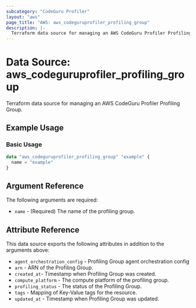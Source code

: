 ```yaml
---
subcategory: "CodeGuru Profiler"
layout: "aws"
page_title: "AWS: aws_codeguruprofiler_profiling_group"
description: |-
  Terraform data source for managing an AWS CodeGuru Profiler Profiling Group.
---
```


# Data Source: aws_codeguruprofiler_profiling_group

Terraform data source for managing an AWS CodeGuru Profiler Profiling Group.

## Example Usage

### Basic Usage

```terraform
data "aws_codeguruprofiler_profiling_group" "example" {
  name = "example"
}
```

## Argument Reference

The following arguments are required:

* `name` - (Required) The name of the profiling group.

## Attribute Reference

This data source exports the following attributes in addition to the arguments above:

* `agent_orchestration_config` - Profiling Group agent orchestration config
* `arn` - ARN of the Profiling Group.
* `created_at`- Timestamp when Profiling Group was created.
* `compute_platform` - The compute platform of the profiling group.
* `profiling_status` - The status of the Profiling Group.
* `tags` - Mapping of Key-Value tags for the resource.
* `updated_at` -  Timestamp when Profiling Group was updated.
